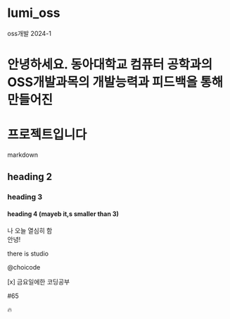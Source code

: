 # lumi_oss
oss개발 2024-1

# 안녕하세요. 동아대학교 컴퓨터 공학과의 OSS개발과목의 개발능력과 피드백을 통해 만들어진 
 # 프로젝트입니다 
markdown
## heading 2
### heading 3
#### heading 4 (mayeb it,s smaller than 3)
나 오늘 열심히 함  
안녕!


there is studio 

@choicode

[x] 금요일에한 코딩공부

#65

:fire:
